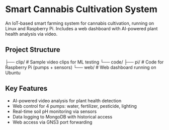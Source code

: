 # Smart Cannabis Cultivation System

An IoT-based smart farming system for cannabis cultivation, running on Linux and Raspberry Pi. Includes a web dashboard with AI-powered plant health analysis via video.

## Project Structure
├── clip/ # Sample video clips for ML testing
└── code/
      ├── pi/ # Code for Raspberry Pi (pumps + sensors)
      └── web/ # Web dashboard running on Ubuntu


## Key Features
- AI-powered video analysis for plant health detection  
- Web control for 4 pumps: water, fertilizer, pesticide, lighting  
- Real-time soil pH monitoring via sensors  
- Data logging to MongoDB with historical access  
- Web access via GNS3 port forwarding

